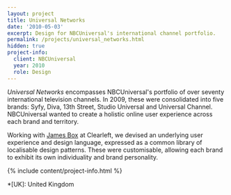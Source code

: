 ```yaml
---
layout: project
title: Universal Networks
date: '2010-05-03'
excerpt: Design for NBCUniversal's international channel portfolio.
permalink: /projects/universal_networks.html
hidden: true
project-info:
  client: NBCUniversal
  year: 2010
  role: Design
---
```

_Universal Networks_ encompasses NBCUniversal's portfolio of over seventy international television channels. In 2009, these were consolidated into five brands: Syfy, Diva, 13th Street, Studio Universal and Universal Channel. NBCUniversal wanted to create a holistic online user experience across each brand and territory.

Working with [James Box][1] at Clearleft, we devised an underlying user experience and design language, expressed as a common library of localisable design patterns. These were customisable, allowing each brand to exhibit its own individuality and brand personality.

{% include content/project-info.html %}

[1]: http://clearleft.com/is/james-box/

*[UK]: United Kingdom
